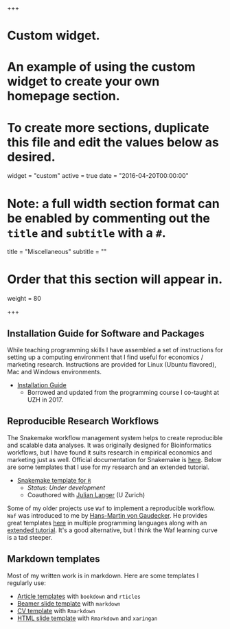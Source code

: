 +++
# Custom widget.
# An example of using the custom widget to create your own homepage section.
# To create more sections, duplicate this file and edit the values below as desired.
widget = "custom"
active = true
date = "2016-04-20T00:00:00"

# Note: a full width section format can be enabled by commenting out the `title` and `subtitle` with a `#`.
title = "Miscellaneous"
subtitle = ""

# Order that this section will appear in.
weight = 80

+++

## Installation Guide for Software and Packages

While teaching programming skills I have assembled a set of instructions for setting up a computing environment that I find useful for economics / marketing research. Instructions are provided for Linux (Ubuntu flavored), Mac and Windows environments. 

* [Installation Guide](https://github.com/lachlandeer/installation-guide)
    * Borrowed and updated from the programming course I co-taught at UZH in 2017. 

## Reproducible Research Workflows

The Snakemake workflow management system helps to create reproducible and scalable data analyses. 
It was originally designed for Bioinformatics workflows, but I have found it suits research in empirical economics and marketing just as well.
Official documentation for Snakemake is [here](https://snakemake.readthedocs.io/en/stable/). 
Below are some templates that I use for my research and an extended tutorial.

* [Snakemake template for `R`](https://github.com/lachlandeer/snakemake-r)
    * *Status: Under development*
    * Coauthored with [Julian Langer](https://julianlanger.github.io) (U Zurich)
    
<!---
* [Snakemake template for `Python`](https://github.com/lachlandeer/snakemake-python)
* [An extended Snakemake tutorial](https://github.com/lachlandeer/snakemake-economics)
--->

Some of my older projects use `Waf` to implement a reproducible workflow. `Waf` was introduced to me by [Hans-Martin von Gaudecker](http://wiwi.uni-bonn.de/gaudecker/index.html). 
He provides great templates [here](https://github.com/hmgaudecker/econ-project-templates) in multiple programming languages along with an [extended tutorial](http://hmgaudecker.github.io/econ-project-templates/). 
It's a good alternative, but I think the Waf learning curve is a tad steeper.


## Markdown templates

Most of my written work is in markdown. Here are some templates I regularly use:

* [Article templates](https://github.com/lachlandeer/bookdown_rticles) with `bookdown` and `rticles`
* [Beamer slide template](https://github.com/lachlandeer/beamer-LagonBleu) with `markdown`
* [CV template](https://github.com/lachlandeer/lachlandeer-cv) with `Rmarkdown`
* [HTML slide template](https://github.com/lachlandeer/xaringan-template) with `Rmarkdown` and `xaringan`

<!---
* [UZH Thesis templates](https://github.com/lachlandeer/thesisdown-uzh) with `Rmarkdown`
* [UZH Letter template](https://github.com/lachlandeer/uzh-letter) with `Rmarkdown`
--->

<!---
## Other tutorials
Some other tutorials I have put together over the years:

* [Data Wrangling with Pandas: A Guide for Economists](https://github.com/lachlandeer/pandas-economics)
* [Estimating Econometric Models with GMM in R](https://github.com/lachlandeer/gmm-r)
--->
